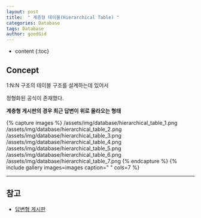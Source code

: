 ```yaml
---
layout: post
title:  " 계층형 테이블(Hierarchical Table) "
categories: Database
tags: Database
author: goodGid
---
```

* content
{:toc}


## Concept

1:N:N 구조의 테이블 구조를 설계하는데 있어서

정형화된 공식이 존재했다.

<b>계층형 게시판의 경우 최근 답변이 위로 올라오는 형태</b>



{% capture images %}
    /assets/img/database/hierarchical_table_1.png
    /assets/img/database/hierarchical_table_2.png
    /assets/img/database/hierarchical_table_3.png
    /assets/img/database/hierarchical_table_4.png
    /assets/img/database/hierarchical_table_5.png
    /assets/img/database/hierarchical_table_6.png
    /assets/img/database/hierarchical_table_7.png
{% endcapture %}
{% include gallery images=images caption=" " cols=7 %}


---

## 참고

* [답변형 게시판](http://vkein.tistory.com/entry/%EB%8B%B5%EB%B3%80%ED%98%95-%EA%B2%8C%EC%8B%9C%ED%8C%90)
